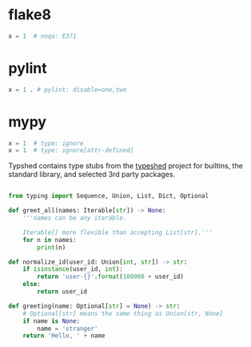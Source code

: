 # flake8

```python
x = 1  # noqa: E371
```

# pylint

```python
x = 1 . # pylint: disable=one,two
```


# mypy

```python
x = 1  # type: ignore
x = 1  # type: ignore[attr-defined]
```

Typshed contains type stubs from the
[typeshed](https://github.com/python/typeshed) project for builtins, the
standard library, and selected 3rd party packages.


```python

from typing import Sequence, Union, List, Dict, Optional

def greet_all(names: Iterable[str]) -> None:
    '''names can be any iterable.

    Iterable[] more flexible than accepting List[str].'''
    for n in names:
        print(n)

def normalize_id(user_id: Union[int, str]) -> str:
    if isinstance(user_id, int):
        return 'user-{}'.format(100000 + user_id)
    else:
        return user_id

def greeting(name: Optional[str] = None) -> str:
    # Optional[str] means the same thing as Union[str, None]
    if name is None:
        name = 'stranger'
    return 'Hello, ' + name


```